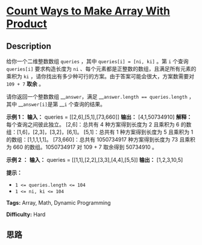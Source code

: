 # [Count Ways to Make Array With Product][title]

## Description

给你一个二维整数数组 `queries` ，其中 `queries[i] = [ni, ki]` 。第 `i` 个查询 `queries[i]`
要求构造长度为 `ni` 、每个元素都是正整数的数组，且满足所有元素的乘积为 `ki` ，请你找出有多少种可行的方案。由于答案可能会很大，方案数需要对
`109 + 7` **取余** 。

请你返回一个整数数组 __`answer`，满足 __`answer.length == queries.length` ，其中
__`answer[i]`是第 __`i` 个查询的结果。

**示例 1：**
            **输入：** queries = [[2,6],[5,1],[73,660]]    **输出：** [4,1,50734910]    **解释：** 每个查询之间彼此独立。    [2,6]：总共有 4 种方案得到长度为 2 且乘积为 6 的数组：[1,6]，[2,3]，[3,2]，[6,1]。    [5,1]：总共有 1 种方案得到长度为 5 且乘积为 1 的数组：[1,1,1,1,1]。    [73,660]：总共有 1050734917 种方案得到长度为 73 且乘积为 660 的数组。1050734917 对 109 + 7 取余得到 50734910 。    

**示例 2 ：**
            **输入：** queries = [[1,1],[2,2],[3,3],[4,4],[5,5]]    **输出：** [1,2,3,10,5]    

**提示：**

  * `1 <= queries.length <= 104 `
  * `1 <= ni, ki <= 104`


**Tags:** Array, Math, Dynamic Programming

**Difficulty:** Hard

## 思路

[title]: https://leetcode-cn.com/problems/count-ways-to-make-array-with-product
